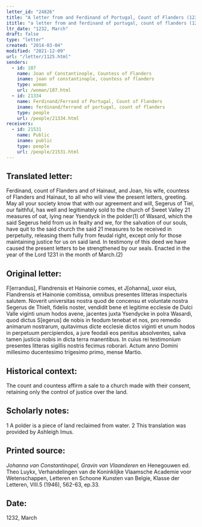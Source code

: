 ```yaml
---
letter_id: "24826"
title: "A letter from and Ferdinand of Portugal, Count of Flanders (1232, March)"
ititle: "a letter from and ferdinand of portugal, count of flanders (1232, march)"
ltr_date: "1232, March"
draft: false
type: "letter"
created: "2014-03-04"
modified: "2021-12-09"
url: "/letter/1125.html"
senders:
  - id: 107
    name: Joan of Constantinople, Countess of Flanders
    iname: joan of constantinople, countess of flanders
    type: woman
    url: /woman/107.html
  - id: 21334
    name: Ferdinand/Ferrand of Portugal, Count of Flanders
    iname: ferdinand/ferrand of portugal, count of flanders
    type: people
    url: /people/21334.html
receivers:
  - id: 21531
    name: Public
    iname: public
    type: people
    url: /people/21531.html
---
```

<h2> Translated letter:</h2>Ferdinand, count of Flanders and of Hainaut, and Joan, his wife, countess of Flanders and Hainaut, to all who will view the present letters, greeting.
	May all your society know that with our agreement and will, Segerus of Tiel, our faithful, has well and legitimately sold to the church of Sweet Valley 21 measures of oat, lying near Ysendyck in the polder(1) of  Wasard, which the said Segerus held from us in fealty and we, for the salvation of our souls, have quit to the said church the said 21 measures to be received in perpetuity, releasing them fully from feudal right, except only for those maintaining justice for us on said land.
	In testimony of this deed we have caused the present letters to be strengthened by our seals.
	Enacted in the year of the Lord 1231 in the month of March.(2)
<h2 class="mt-4"> Original letter:</h2>F[errandus], Flandrensis et Hainonie comes, et J[ohanna], uxor eius, Flandrensis et Hainonie comitissa, omnibus presentes litteras inspecturis salutem.
Noverit universitas nostra quod de concensu et voluntate nostra Segerus de Thielt, fidelis noster, vendidit bene et legitime ecclesie de Dulci Valle viginti unum hodos avene, jacentes juxta Ysendycke in polra Wasardi, quod dictus S[egerus] de nobis in feodum tenebat et nos, pro remedio animarum nostrarum, quitavimus dicte ecclesie dictos viginti et unum hodos in perpetuum percipiendos, a jure feodali eos penitus absolventes, salva tamen justicia nobis in dicta terra manentibus.
In cuius rei testimonium presentes litteras sigillis nostris fecimus roborari.
Actum anno Domini millesimo ducentesimo trigesimo primo, mense Martio.
<h2 class="mt-4"> Historical context:</h2>The count and countess affirm a sale to a church made with their consent, retaining only the control of justice over the land.
<h2 class="mt-4"> Scholarly notes:</h2>1 A polder is a piece of land reclaimed from water.
2 This translation was provided by Ashleigh Imus.
<h2 class="mt-4"> Printed source:</h2><p><em>Johanna van Constantinopel, Gravin van Vlaanderen</em> en Henegouwen ed. Theo Luykx, Verhandelingen van de Koninklijke Vlaamsche Academie voor Wetenschappen, Letteren en Schoone Kunsten van Belgie, Klasse der Letteren, VIII.5 (1946), 562-63, ep.33.</p><h2 class="mt-4"> Date:</h2>1232, March